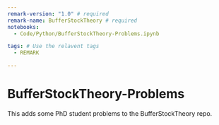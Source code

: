 ```yaml
---
remark-version: "1.0" # required
remark-name: BufferStockTheory # required
notebooks:
  - Code/Python/BufferStockTheory-Problems.ipynb

tags: # Use the relavent tags
  - REMARK

---
```

# BufferStockTheory-Problems

This adds some PhD student problems to the BufferStockTheory repo.

